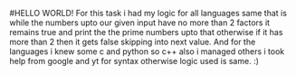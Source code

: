 #HELLO WORLD!
For this task i had my logic for all languages same that is while the numbers upto our given input have no more than 2 factors it remains true and print the the prime numbers upto that otherwise if it has more than 2 then it gets false skipping into next value. And for the languages i knew some c and python so c++ also i managed others i took help from google and yt for syntax otherwise logic used is same.
:) 
